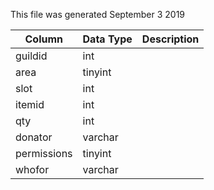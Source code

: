 This file was generated September 3 2019

| Column      | Data Type | Description |
| ----------- | --------- | ----------- |
| guildid     | int       |             |
| area        | tinyint   |             |
| slot        | int       |             |
| itemid      | int       |             |
| qty         | int       |             |
| donator     | varchar   |             |
| permissions | tinyint   |             |
| whofor      | varchar   |             |